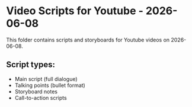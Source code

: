 # Video Scripts for Youtube - 2026-06-08

This folder contains scripts and storyboards for Youtube videos on 2026-06-08.

## Script types:
- Main script (full dialogue)
- Talking points (bullet format)
- Storyboard notes
- Call-to-action scripts
